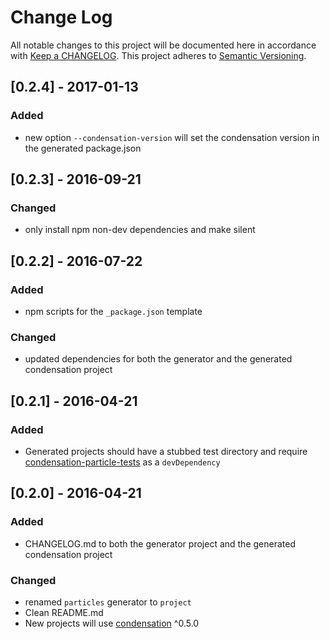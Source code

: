 # Change Log
All notable changes to this project will be documented here in
accordance with [Keep a CHANGELOG][keep-changelog-url].
This project adheres to [Semantic Versioning][semver-url].

## [0.2.4] - 2017-01-13
### Added
- new option `--condensation-version` will set the condensation version
  in the generated package.json

## [0.2.3] - 2016-09-21
### Changed
- only install npm non-dev dependencies and make silent

## [0.2.2] - 2016-07-22
### Added
- npm scripts for the `_package.json` template

### Changed
- updated dependencies for both the generator and the generated
  condensation project

## [0.2.1] - 2016-04-21
### Added
- Generated projects should have a stubbed test directory and require
  [condensation-particle-tests][cpt-url] as a `devDependency`

## [0.2.0] - 2016-04-21
### Added
- CHANGELOG.md to both the generator project and the generated
  condensation project

### Changed
- renamed `particles` generator to `project`
- Clean README.md
- New projects will use [condensation][condensation-url] ^0.5.0


[cpt-url]: https://github.com/SungardAS/condensation-particle-tests
[semver-url]: http://semver.org
[keep-changelog-url]: http://keepachangelog.com/
[condensation-url]: https://github.com/SungardAS/condensation
